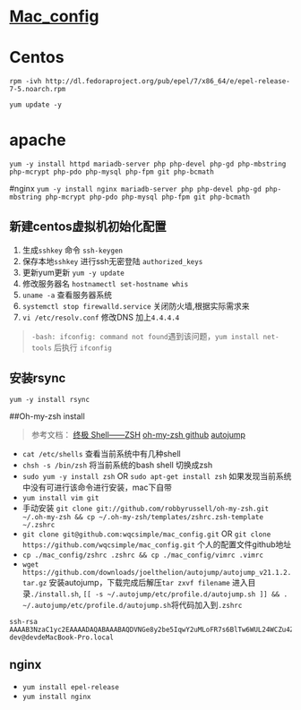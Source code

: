 
# [Mac_config][1]

# Centos

`rpm -ivh http://dl.fedoraproject.org/pub/epel/7/x86_64/e/epel-release-7-5.noarch.rpm`

`yum update -y`

# apache
`yum -y install httpd mariadb-server php php-devel php-gd php-mbstring php-mcrypt php-pdo php-mysql php-fpm git php-bcmath`

#nginx
`yum -y install nginx mariadb-server php php-devel php-gd php-mbstring php-mcrypt php-pdo php-mysql php-fpm git php-bcmath`


## 新建centos虚拟机初始化配置
1. 生成`sshkey` 命令 `ssh-keygen`
2. 保存本地`sshkey` 进行ssh无密登陆 `authorized_keys`
3. 更新yum更新   `yum -y update`
4. 修改服务器名 `hostnamectl set-hostname whis `
5. `uname -a` 查看服务器系统
6. `systemctl stop firewalld.service` 关闭防火墙,根据实际需求来
7. `vi /etc/resolv.conf` 修改DNS 加上`4.4.4.4`

> `-bash: ifconfig: command not found`遇到该问题，`yum install net-tools` 后执行 `ifconfig`

## 安装rsync
`yum -y install rsync`

##Oh-my-zsh install
>参考文档：
>[终极 Shell——ZSH](https://zhuanlan.zhihu.com/p/19556676)
>[oh-my-zsh github](https://link.zhihu.com/?target=https%3A//github.com/robbyrussell/oh-my-zsh)
>[autojump](https://github.com/wting/autojump)

- `cat /etc/shells`   查看当前系统中有几种shell
- `chsh -s /bin/zsh`  将当前系统的bash shell 切换成zsh
- `sudo yum -y install zsh` OR `sudo apt-get install zsh` 如果发现当前系统中没有可进行该命令进行安装，mac下自带
- `yum install vim git`
- 手动安装
`git clone git://github.com/robbyrussell/oh-my-zsh.git ~/.oh-my-zsh && cp ~/.oh-my-zsh/templates/zshrc.zsh-template ~/.zshrc`
- `git clone git@github.com:wqcsimple/mac_config.git` OR `git clone https://github.com/wqcsimple/mac_config.git` 个人的配置文件github地址
- `cp ./mac_config/zshrc .zshrc && cp ./mac_config/vimrc .vimrc`
- `wget https://github.com/downloads/joelthelion/autojump/autojump_v21.1.2.tar.gz` 安装autojump，下载完成后解压`tar zxvf filename` 进入目录`./install.sh`, `[[ -s ~/.autojump/etc/profile.d/autojump.sh ]] && . ~/.autojump/etc/profile.d/autojump.sh`将代码加入到`.zshrc`


```
ssh-rsa AAAAB3NzaC1yc2EAAAADAQABAAABAQDVNGe8y2be5IqwY2uMLoFR7s6BlTw6WUL24WCZu4Z81BLfthLso6BIys2lebSKBXUWlSeRcisUC45Zr4lJek666th/eZ+yKpGv4cQwRffFKedl36gTLa1R7wtHUh1OtdLiauad5d/8RbA6T6wGeJ6LatONTRFE+vhD1VzY0OTNVX03XNQgUOhz9g+wLHbPpdkhv15pdu5Z8Hi3BCDtmJiBPRy7E1izHYxAoJz6tQqroIvQG6CcJ2WTRGNQC6CVyP+gCQGKFUdD1OBC6O3CNZ/IRm8fuqv6PyAyEyWBmwSx0Zof8x/d6txmMRRwHJG1gRgF7PAEWx8ifwW/M8qCZMlF dev@devdeMacBook-Pro.local
```

## nginx
- `yum install epel-release`
- `yum install nginx`




[1]: https://github.com/wqcsimple/mac_config




